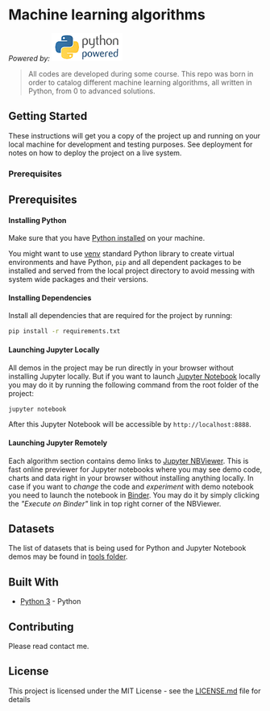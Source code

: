 # Machine learning algorithms

*Powered by:*
![Python Logo](https://raw.githubusercontent.com/willtheorangeguy/Python-Logo-Widgets/master/pythonpoweredlengthgif.gif)

> All codes are developed during some course. This repo was born in order to catalog different machine learning algorithms, all written in Python, from 0 to advanced solutions.

## Getting Started

These instructions will get you a copy of the project up and running on your local machine for development and testing purposes. See deployment for notes on how to deploy the project on a live system.

### Prerequisites

## Prerequisites

#### Installing Python

Make sure that you have [Python installed](https://realpython.com/installing-python/) on your machine.

You might want to use [venv](https://docs.python.org/3/library/venv.html) standard Python library
to create virtual environments and have Python, `pip` and all dependent packages to be installed and 
served from the local project directory to avoid messing with system wide packages and their 
versions.

#### Installing Dependencies

Install all dependencies that are required for the project by running:

```bash
pip install -r requirements.txt
```

#### Launching Jupyter Locally

All demos in the project may be run directly in your browser without installing Jupyter locally. But if you want to launch [Jupyter Notebook](http://jupyter.org/) locally you may do it by running the following command from the root folder of the project:

```bash
jupyter notebook
```
After this Jupyter Notebook will be accessible by `http://localhost:8888`.

#### Launching Jupyter Remotely

Each algorithm section contains demo links to [Jupyter NBViewer](http://nbviewer.jupyter.org/). This is fast online previewer for Jupyter notebooks where you may see demo code, charts and data right in your browser without installing anything locally. In case if you want to _change_ the code and _experiment_ with demo notebook you need to launch the notebook in [Binder](https://mybinder.org/). You may do it by simply clicking the _"Execute on Binder"_ link in top right corner of the NBViewer.

## Datasets

The list of datasets that is being used for Python and Jupyter Notebook demos may be found in [tools folder](tools).

## Built With

* [Python 3](https://www.python.org) - Python

## Contributing

Please read contact me.

## License

This project is licensed under the MIT License - see the [LICENSE.md](LICENSE.md) file for details
